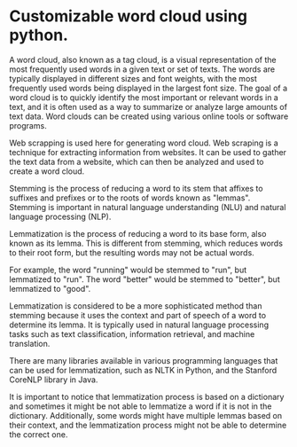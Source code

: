# Customizable word cloud using python.

A word cloud, also known as a tag cloud, is a visual representation of the most frequently used words in a given text or set of texts. The words are typically displayed in different sizes and font weights, with the most frequently used words being displayed in the largest font size. The goal of a word cloud is to quickly identify the most important or relevant words in a text, and it is often used as a way to summarize or analyze large amounts of text data. Word clouds can be created using various online tools or software programs.

Web scrapping is used here for generating word cloud. Web scraping is a technique for extracting information from websites. It can be used to gather the text data from a website, which can then be analyzed and used to create a word cloud.

Stemming is the process of reducing a word to its stem that affixes to suffixes and prefixes or to the roots of words known as "lemmas". Stemming is important in natural language understanding (NLU) and natural language processing (NLP).

Lemmatization is the process of reducing a word to its base form, also known as its lemma. This is different from stemming, which reduces words to their root form, but the resulting words may not be actual words.

For example, the word "running" would be stemmed to "run", but lemmatized to "run". The word "better" would be stemmed to "better", but lemmatized to "good".

Lemmatization is considered to be a more sophisticated method than stemming because it uses the context and part of speech of a word to determine its lemma. It is typically used in natural language processing tasks such as text classification, information retrieval, and machine translation.

There are many libraries available in various programming languages that can be used for lemmatization, such as NLTK in Python, and the Stanford CoreNLP library in Java.

It is important to notice that lemmatization process is based on a dictionary and sometimes it might be not able to lemmatize a word if it is not in the dictionary. Additionally, some words might have multiple lemmas based on their context, and the lemmatization process might not be able to determine the correct one.





